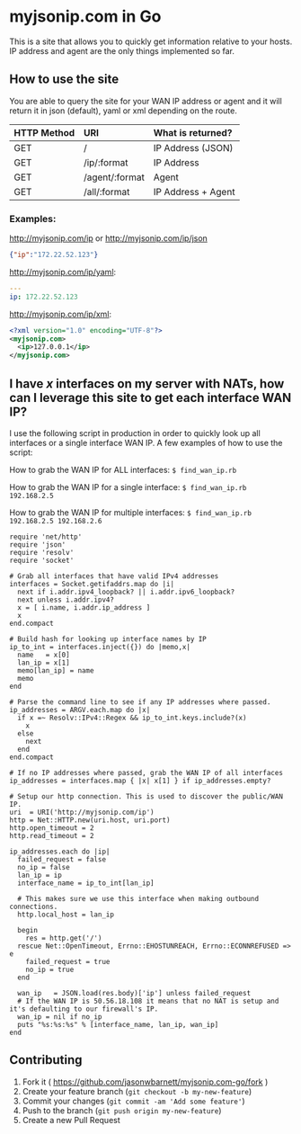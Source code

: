 # myjsonip.com in Go

This is a site that allows you to quickly get information relative to your hosts. IP address and agent are the only things
implemented so far.


## How to use the site

You are able to query the site for your WAN IP address or agent and it will return it in json (default), yaml or xml depending on the route.

| HTTP Method | URI            | What is returned?  |
|:------------|:---------------|:-------------------|
| GET         | /              | IP Address (JSON)  |
| GET         | /ip/:format    | IP Address         |
| GET         | /agent/:format | Agent              |
| GET         | /all/:format   | IP Address + Agent |

### Examples:

http://myjsonip.com/ip or http://myjsonip.com/ip/json

```json
{"ip":"172.22.52.123"}
```

http://myjsonip.com/ip/yaml:

```yaml
---
ip: 172.22.52.123
```

http://myjsonip.com/ip/xml:

```xml
<?xml version="1.0" encoding="UTF-8"?>
<myjsonip.com>
  <ip>127.0.0.1</ip>
</myjsonip.com>
```

## I have _x_ interfaces on my server with NATs, how can I leverage this site to get each interface WAN IP?

I use the following script in production in order to quickly look up all interfaces or a single interface WAN
IP. A few examples of how to use the script:

How to grab the WAN IP for ALL interfaces: `$ find_wan_ip.rb`

How to grab the WAN IP for a single interface: `$ find_wan_ip.rb 192.168.2.5`

How to grab the WAN IP for multiple interfaces: `$ find_wan_ip.rb 192.168.2.5 192.168.2.6`

    require 'net/http'
    require 'json'
    require 'resolv'
    require 'socket'

    # Grab all interfaces that have valid IPv4 addresses
    interfaces = Socket.getifaddrs.map do |i|
      next if i.addr.ipv4_loopback? || i.addr.ipv6_loopback?
      next unless i.addr.ipv4?
      x = [ i.name, i.addr.ip_address ]
      x
    end.compact

    # Build hash for looking up interface names by IP
    ip_to_int = interfaces.inject({}) do |memo,x|
      name   = x[0]
      lan_ip = x[1]
      memo[lan_ip] = name
      memo
    end

    # Parse the command line to see if any IP addresses where passed.
    ip_addresses = ARGV.each.map do |x|
      if x =~ Resolv::IPv4::Regex && ip_to_int.keys.include?(x)
        x
      else
        next
      end
    end.compact

    # If no IP addresses where passed, grab the WAN IP of all interfaces
    ip_addresses = interfaces.map { |x| x[1] } if ip_addresses.empty?

    # Setup our http connection. This is used to discover the public/WAN IP.
    uri  = URI('http://myjsonip.com/ip')
    http = Net::HTTP.new(uri.host, uri.port)
    http.open_timeout = 2
    http.read_timeout = 2

    ip_addresses.each do |ip|
      failed_request = false
      no_ip = false
      lan_ip = ip
      interface_name = ip_to_int[lan_ip]

      # This makes sure we use this interface when making outbound connections.
      http.local_host = lan_ip

      begin
        res = http.get('/')
      rescue Net::OpenTimeout, Errno::EHOSTUNREACH, Errno::ECONNREFUSED => e
        failed_request = true
        no_ip = true
      end

      wan_ip   = JSON.load(res.body)['ip'] unless failed_request
      # If the WAN IP is 50.56.18.108 it means that no NAT is setup and it's defaulting to our firewall's IP.
      wan_ip = nil if no_ip
      puts "%s:%s:%s" % [interface_name, lan_ip, wan_ip]
    end

## Contributing

1. Fork it ( https://github.com/jasonwbarnett/myjsonip.com-go/fork )
2. Create your feature branch (`git checkout -b my-new-feature`)
3. Commit your changes (`git commit -am 'Add some feature'`)
4. Push to the branch (`git push origin my-new-feature`)
5. Create a new Pull Request
